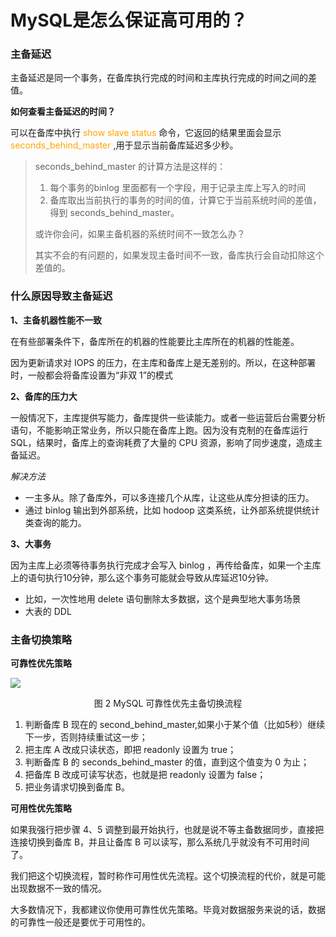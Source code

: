 # MySQL是怎么保证高可用的？

### 主备延迟

主备延迟是同一个事务，在备库执行完成的时间和主库执行完成的时间之间的差值。

**如何查看主备延迟的时间？**

可以在备库中执行 <font color='orange'>show slave status</font> 命令，它返回的结果里面会显示 <font font color='orange'>seconds_behind_master </font>,用于显示当前备库延迟多少秒。

>  seconds_behind_master 的计算方法是这样的： 
>
> 1. 每个事务的binlog 里面都有一个字段，用于记录主库上写入的时间
> 2. 备库取出当前执行的事务的时间的值，计算它于当前系统时间的差值，得到 seconds_behind_master。
>
> 或许你会问，如果主备机器的系统时间不一致怎么办？
>
> 其实不会的有问题的，如果发现主备时间不一致，备库执行会自动扣除这个差值的。



### 什么原因导致主备延迟

**1、主备机器性能不一致**

在有些部署条件下，备库所在的机器的性能要比主库所在的机器的性能差。

因为更新请求对 IOPS 的压力，在主库和备库上是无差别的。所以，在这种部署时，一般都会将备库设置为“非双 1”的模式

**2、备库的压力大**

一般情况下，主库提供写能力，备库提供一些读能力。或者一些运营后台需要分析语句，不能影响正常业务，所以只能在备库上跑。因为没有克制的在备库运行SQL，结果时，备库上的查询耗费了大量的 CPU 资源，影响了同步速度，造成主备延迟。 

*解决方法*

- 一主多从。除了备库外，可以多连接几个从库，让这些从库分担读的压力。
- 通过 binlog 输出到外部系统，比如 hodoop 这类系统，让外部系统提供统计类查询的能力。

**3、大事务**

因为主库上必须等待事务执行完成才会写入 binlog ，再传给备库，如果一个主库上的语句执行10分钟，那么这个事务可能就会导致从库延迟10分钟。

- 比如，一次性地用 delete 语句删除太多数据，这个是典型地大事务场景
- 大表的 DDL

### 主备切换策略

**可靠性优先策略**

![](https://raw.githubusercontent.com/dddygin/image-storage/main/blog/image/database/mysql/mysql45/mysql45-25-01.png)

<center>图 2 MySQL 可靠性优先主备切换流程</center>

1. 判断备库 B 现在的 second_behind_master,如果小于某个值（比如5秒）继续下一步，否则持续重试这一步；
2. 把主库 A 改成只读状态，即把 readonly 设置为 true；
3. 判断备库 B 的 seconds_behind_master 的值，直到这个值变为 0 为止；
4. 把备库 B 改成可读写状态，也就是把 readonly 设置为 false；
5. 把业务请求切换到备库 B。

**可用性优先策略**

如果我强行把步骤 4、5 调整到最开始执行，也就是说不等主备数据同步，直接把连接切换到备库 B，并且让备库 B 可以读写，那么系统几乎就没有不可用时间了。

我们把这个切换流程，暂时称作可用性优先流程。这个切换流程的代价，就是可能出现数据不一致的情况。



大多数情况下，我都建议你使用可靠性优先策略。毕竟对数据服务来说的话，数据的可靠性一般还是要优于可用性的。
